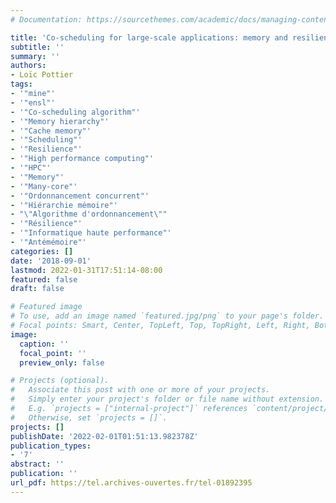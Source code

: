 ```yaml
---
# Documentation: https://sourcethemes.com/academic/docs/managing-content/

title: 'Co-scheduling for large-scale applications: memory and resilience'
subtitle: ''
summary: ''
authors:
- Loïc Pottier
tags:
- '"mine"'
- '"ensl"'
- '"Co-scheduling algorithm"'
- '"Memory hierarchy"'
- '"Cache memory"'
- '"Scheduling"'
- '"Resilience"'
- '"High performance computing"'
- '"HPC"'
- '"Memory"'
- '"Many-core"'
- '"Ordonnancement concurrent"'
- '"Hiérarchie mémoire"'
- "\"Algorithme d'ordonnancement\""
- '"Résilience"'
- '"Informatique haute performance"'
- '"Antémémoire"'
categories: []
date: '2018-09-01'
lastmod: 2022-01-31T17:51:14-08:00
featured: false
draft: false

# Featured image
# To use, add an image named `featured.jpg/png` to your page's folder.
# Focal points: Smart, Center, TopLeft, Top, TopRight, Left, Right, BottomLeft, Bottom, BottomRight.
image:
  caption: ''
  focal_point: ''
  preview_only: false

# Projects (optional).
#   Associate this post with one or more of your projects.
#   Simply enter your project's folder or file name without extension.
#   E.g. `projects = ["internal-project"]` references `content/project/deep-learning/index.md`.
#   Otherwise, set `projects = []`.
projects: []
publishDate: '2022-02-01T01:51:13.982378Z'
publication_types:
- '7'
abstract: ''
publication: ''
url_pdf: https://tel.archives-ouvertes.fr/tel-01892395
---
```

